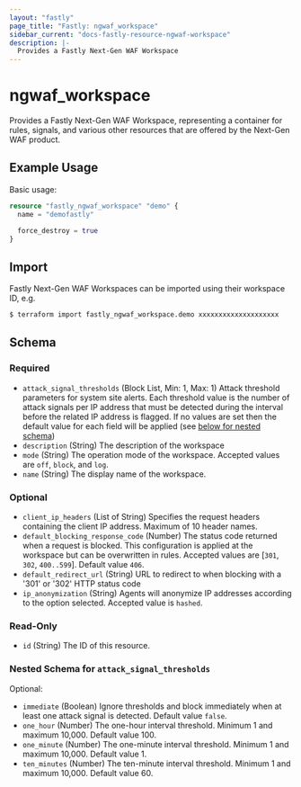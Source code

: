 ```yaml
---
layout: "fastly"
page_title: "Fastly: ngwaf_workspace"
sidebar_current: "docs-fastly-resource-ngwaf-workspace"
description: |-
  Provides a Fastly Next-Gen WAF Workspace
---
```


# ngwaf_workspace

Provides a Fastly Next-Gen WAF Workspace, representing a container for
rules, signals, and various other resources that are offered by the
Next-Gen WAF product.

## Example Usage

Basic usage:

```terraform
resource "fastly_ngwaf_workspace" "demo" {
  name = "demofastly"

  force_destroy = true
}
```

## Import

Fastly Next-Gen WAF Workspaces can be imported using their workspace ID, e.g.

```sh
$ terraform import fastly_ngwaf_workspace.demo xxxxxxxxxxxxxxxxxxxx
```

<!-- schema generated by tfplugindocs -->
## Schema

### Required

- `attack_signal_thresholds` (Block List, Min: 1, Max: 1) Attack threshold parameters for system site alerts. Each threshold value is the number of attack signals per IP address that must be detected during the interval before the related IP address is flagged. If no values are set then the default value for each field will be applied (see [below for nested schema](#nestedblock--attack_signal_thresholds))
- `description` (String) The description of the workspace
- `mode` (String) The operation mode of the workspace. Accepted values are `off`, `block`, and `log`.
- `name` (String) The display name of the workspace.

### Optional

- `client_ip_headers` (List of String) Specifies the request headers containing the client IP address. Maximum of 10 header names.
- `default_blocking_response_code` (Number) The status code returned when a request is blocked. This configuration is applied at the workspace but can be overwritten in rules. Accepted values are [`301`, `302`, `400..599`]. Default value `406`.
- `default_redirect_url` (String) URL to redirect to when blocking with a '301' or '302' HTTP status code
- `ip_anonymization` (String) Agents will anonymize IP addresses according to the option selected. Accepted value is `hashed`.

### Read-Only

- `id` (String) The ID of this resource.

<a id="nestedblock--attack_signal_thresholds"></a>
### Nested Schema for `attack_signal_thresholds`

Optional:

- `immediate` (Boolean) Ignore thresholds and block immediately when at least one attack signal is detected. Default value `false`.
- `one_hour` (Number) The one-hour interval threshold. Minimum 1 and maximum 10,000. Default value 100.
- `one_minute` (Number) The one-minute interval threshold. Minimum 1 and maximum 10,000. Default value 1.
- `ten_minutes` (Number) The ten-minute interval threshold. Minimum 1 and maximum 10,000. Default value 60.
